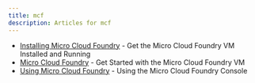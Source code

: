 ```yaml
---
title: mcf
description: Articles for mcf
---
```


* [Installing Micro Cloud Foundry](/infrastructure/micro/installing-mcf.html) - Get the Micro Cloud Foundry VM Installed and Running
* [Micro Cloud Foundry](/infrastructure/micro/mcf.html) - Get Started with the Micro Cloud Foundry VM
* [Using Micro Cloud Foundry](/infrastructure/micro/using-mcf.html) - Using the Micro Cloud Foundry Console
